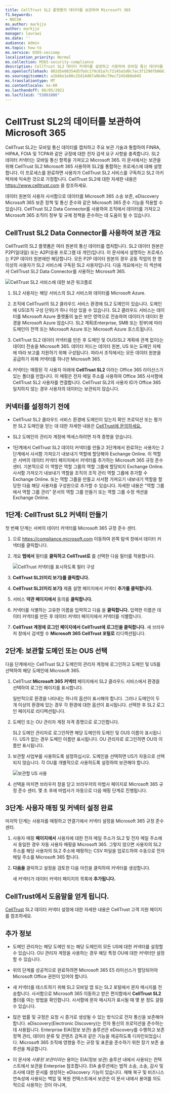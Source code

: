 ```yaml
---
title: CellTrust SL2 플랫폼의 데이터를 보관하여 Microsoft 365
f1.keywords:
- NOCSH
ms.author: markjjo
author: markjjo
manager: laurawi
ms.date: ''
audience: Admin
ms.topic: how-to
ms.service: O365-seccomp
localization_priority: Normal
ms.collection: M365-security-compliance
description: CellTrust SL2 데이터 커넥터를 설정하고 사용하여 모바일 통신 데이터를 가져오고 보관하는 방법을 학습합니다.
ms.openlocfilehash: 802d5e08354d5fbdc179c01a7c72145a5d0c7ac3f12907b06632cd5db758ee0f
ms.sourcegitcommit: a1b66e1e80c25d14d67a9b46c79ec7245d88e045
ms.translationtype: MT
ms.contentlocale: ko-KR
ms.lasthandoff: 08/05/2021
ms.locfileid: "53861086"
---
```

# <a name="archive-data-from-celltrust-sl2-to-microsoft-365"></a>CellTrust SL2의 데이터를 보관하여 Microsoft 365

CellTrust SL2는 모바일 통신 데이터를 캡처하고 주요 보관 기술과 통합하여 FINRA, HIPAA, FOIA 및 TCPA와 같은 규정에 대한 전자 검색 요구 사항을 충족합니다. SL2 데이터 커넥터는 모바일 통신 항목을 가져오고 Microsoft 365. 이 문서에서는 보관을 위해 CellTrust SL2 Microsoft 365 사용하여 SL2를 통합하는 프로세스에 대해 설명합니다. 이 프로세스를 완료하면 사용자가 CellTrust SL2 서비스를 구독하고 SL2 아키텍처에 익숙한 것으로 가정합니다. CellTrust SL2에 대한 자세한 내용은 <https://www.celltrust.com> 을 참조하세요.

데이터 원본의 사용자 사서함으로 데이터를 Microsoft 365 소송 보존, eDiscovery Microsoft 365 보존 정책 및 통신 준수와 같은 Microsoft 365 준수 기능을 적용할 수 있습니다. CellTrust SL2 Data Connector를 사용하여 조직에서 데이터를 가져오고 Microsoft 365 조직이 정부 및 규제 정책을 준수하는 데 도움이 될 수 있습니다.

## <a name="overview-of-archiving-with-the-celltrust-sl2-data-connector"></a>CellTrust SL2 Data Connector를 사용하여 보관 개요

CellTrust의 SL2 플랫폼은 여러 원본의 통신 데이터를 캡처합니다. SL2 데이터 원본은 P2P(일대일) 또는 A2P(응용 프로그램 대 개인)입니다. 이 문서에서 설명하는 프로세스는 P2P 데이터 원본에만 해당합니다. 모든 P2P 데이터 원본의 경우 공동 작업의 한 명 이상의 사용자가 SL2 서비스에 구독된 SL2 사용자입니다. 다음 개요에서는 이 섹션에서 CellTrust SL2 Data Connector를 사용하는 Microsoft 365.

![CellTrust SL2 서비스에 대한 보관 워크플로](../media/CellTrustSL2ConnectorWorkflow.png)

1. SL2 사용자는 해당 서비스의 SL2 서비스와 데이터를 Microsoft Azure.

2. 조직에 CellTrust의 SL2 클라우드 서비스 환경에 SL2 도메인이 있습니다. 도메인에 US(조직 구성 단위)가 하나 이상 있을 수 있습니다. SL2 클라우드 서비스는 데이터를 Microsoft Azure 플랫폼의 높은 보안 영역으로 전송하여 데이터가 데이터 환경을 Microsoft Azure 않습니다. SL2 계획(Enterprise, SMB 또는 정부)에 따라 도메인이 전역 또는 Microsoft Azure 또는 Microsoft Azure 호스트됩니다.

3. CellTrust SL2 데이터 커넥터를 만든 후 도메인 및 OUS(SL2 계획에 관계 없이)는 데이터 전송을 Microsoft 365. 데이터 피드는 데이터 원본, US 또는 도메인 자체에 따라 보고를 지원하기 위해 구성됩니다. 따라서 조직에서는 모든 데이터 원본을 공급하기 위해 커넥터를 하나만 Microsoft 365.

4. 커넥터는 매핑된 각 사용자 아래에 **CellTrust SL2** 이라는 Office 365 라이선스가 있는 폴더를 만듭니다. 이 매핑은 전자 메일 주소를 사용하여 Office 365 사서함에 CellTrust SL2 사용자를 연결합니다. CellTrust SL2의 사용자 ID가 Office 365 일치하지 않는 경우 사용자의 데이터는 보관되지 않습니다.

## <a name="before-you-set-up-a-connector"></a>커넥터를 설정하기 전에

- CellTrust SL2 클라우드 서비스 환경에 도메인이 있는지 확인 프로덕션 또는 평가판 SL2 도메인을 얻는 데 대한 자세한 내용은 [CellTrust에 문의하세요.](https://www.celltrust.com/contact-us/#form)

- SL2 도메인의 관리자 계정에 액세스하려면 자격 증명을 얻습니다.

- 1단계에서 CellTrust SL2 데이터 커넥터를 만들고 3단계에서 완료하는 사용자는 2단계에서 사서함 가져오기 내보내기 역할에 할당해야 Exchange Online. 이 역할은 서버의 데이터  커넥터 페이지에서 커넥터를 추가하는 Microsoft 365 규정 준수 센터. 기본적으로 이 역할은 역할 그룹의 역할 그룹에 할당되지 Exchange Online. 사서함 가져오기 내보내기 역할을 조직의 조직 관리 역할 그룹에 추가할 수 Exchange Online. 또는 역할 그룹을 만들고 사서함 가져오기 내보내기 역할을 할당한 다음 해당 사용자를 구성원으로 추가할 수 있습니다. 자세한 내용은 "역할 [](/Exchange/permissions-exo/role-groups#create-role-groups) 그룹에서 [](/Exchange/permissions-exo/role-groups#modify-role-groups) 역할 그룹 관리" 문서의 역할 그룹 만들기 또는 역할 그룹 수정 섹션을 Exchange Online.

## <a name="step-1-create-a-celltrust-sl2-connector"></a>1단계: CellTrust SL2 커넥터 만들기

첫 번째 단계는 서버의 데이터 커넥터를 Microsoft 365 규정 준수 센터.

1. 으로 <https://compliance.microsoft.com> 이동하여 왼쪽 탐색 창에서 데이터 커넥터를 클릭합니다. 

2. 개요 **탭에서** 필터를 **클릭하고** **CellTrust로** 를 선택한 다음 필터를 적용합니다.

   ![CellTrust 커넥터를 표시하도록 필터 구성](../media/DataConnectorsFilter.png)

3. **CellTrust SL2(미리 보기)를 클릭합니다.**

4. **CellTrust SL2(미리 보기)** 제품 설명 페이지에서 커넥터 **추가를 클릭합니다.**

5. 서비스 **약관 페이지에서** 동의를 **클릭합니다.**

6. 커넥터를 식별하는 고유한 이름을 입력하고 다음 을 **클릭합니다.** 입력한 이름은 데이터 커넥터를  만든 후 데이터 커넥터 페이지에서 커넥터를 식별합니다.

7. **CellTrust 계정에 로그인 페이지에서 CellTrust에** **로그인을 클릭합니다.** 새 브라우저 창에서 검색할 수 **Microsoft 365 CellTrust 포털로** 리디렉션됩니다.

## <a name="step-2-select-the-domains-or-ous-to-archive"></a>2단계: 보관할 도메인 또는 OUS 선택

다음 단계에서는 CellTrust SL2 도메인의 관리자 계정에 로그인하고 도메인 및 US를 선택하여 해당 도메인에 Microsoft 365.

1. CellTrust **Microsoft 365 커넥터** 페이지에서 SL2 클라우드 서비스에서 환경을 선택하여 로그인 페이지를 표시합니다.

   일반적으로 환경을 나타내는 하나의 옵션이 표시해야 합니다. 그러나 도메인이 두 개 이상의 환경에 있는 경우 각 환경에 대한 옵션이 표시됩니다. 선택한 후 SL2 로그인 페이지로 리디렉션됩니다.

2. 도메인 또는 OU 관리자 계정 자격 증명으로 로그인합니다.

   SL2 도메인 관리자로 로그인하면 해당 도메인의 도메인 및 OUS 이름이 표시됩니다. US가 없는 경우 도메인 이름만 표시됩니다. OU 관리자로 로그인하면 OU의 이름만 표시됩니다.

3. 보관할 사업부를 사용하도록 설정하십시오. 도메인을 선택하면 US가 자동으로 선택되지 않습니다. 각 OU를 개별적으로 사용하도록 설정하여 보관해야 합니다.

   ![보관할 US 사용](../media/EnableCellTrustOUs.png)

4. 선택을 마치면 브라우저 창을 닫고 브라우저의 마법사 페이지로 Microsoft 365 규정 준수 센터. 몇 초 후에 마법사가 자동으로 다음 매핑 단계로 진행됩니다.

## <a name="step-3-map-users-and-complete-the-connector-setup"></a>3단계: 사용자 매핑 및 커넥터 설정 완료

마지막 단계는 사용자를 매핑하고 연결기에서 커넥터 설정을 Microsoft 365 규정 준수 센터.

1. 사용자 매핑 **페이지에서** 사용자에 대한 전자 메일 주소가 SL2 및 전자 메일 주소에서 동일한 경우 자동 사용자 매핑을 Microsoft 365.  그렇지 않으면 사용자의 SL2 주소를 해당 사용자의 SL2 주소에 매핑하는 CSV 파일을 업로드하여 수동으로 전자 메일 주소를 Microsoft 365 합니다.

2. **다음을** 클릭하고 설정을 검토한 다음 마친을 클릭하여 커넥터를 생성합니다. 

   새 커넥터가 데이터 커넥터 페이지의 목록에 **추가됩니다.**

## <a name="get-help-from-celltrust"></a>CellTrust에서 도움말을 얻게 됩니다.

[CellTrust](https://www.celltrust.com/contact-us/#support) SL2 데이터 커넥터 설정에 대한 자세한 내용은 CellTrust 고객 지원 페이지를 참조하세요.

## <a name="more-information"></a>추가 정보

- 도메인 관리자는 해당 도메인 또는 해당 도메인의 모든 US에 대한 커넥터를 설정할 수 있습니다. OU 관리자 계정을 사용하는 경우 해당 특정 OU에 대한 커넥터만 설정할 수 있습니다.

- 위의 단계를 성공적으로 완료하려면 Microsoft 365 E5 라이선스가 할당되어야 Microsoft Office 권한이 있어야 합니다.

- 새 커넥터를 테스트하기 위해 SL2 모바일 앱 또는 SL2 포털에서 문자 메시지를 전송합니다. 사서함으로 Microsoft 365 이동하고 받은 편지함에서 **CellTrust SL2** 폴더를 여는 방법을 확인합니다. 사서함에 문자 메시지가 표시될 때 몇 분 정도 걸릴 수 있습니다.

- 많은 법률 및 규정은 요청 시 증거로 생성될 수 있는 방식으로 전자 통신을 보존해야 합니다. eDiscovery(Electronic Discovery)는 전자 통신의 프로덕션을 준수하는 데 사용됩니다. Enterprise EIA(정보 보관) 솔루션은 eDiscovery를 수행하고 보존 정책 관리, 데이터 분류 및 콘텐츠 감독과 같은 기능을 제공하도록 디자인되었습니다. Microsoft 365 조직에 영향을 주는 규정 및 표준을 준수하기 위한 장기 보존 솔루션을 제공합니다.

- 이 문서에 *사용된 보관이라는* 용어는 EIA(정보 보관) 솔루션 내에서 사용되는 컨텍스트에서 보관을 Enterprise 참조합니다. EIA 솔루션에는 법적 소송, 소송, 감사 및 조사에 대한 문서를 생성하는 eDiscovery 기능이 있습니다. 재해 복구 및 비즈니스 연속성에 사용되는 백업 및 복원 컨텍스트에서 보관은 이 문서 내에서 용어를 의도적으로 사용하는 것이 아니며,
